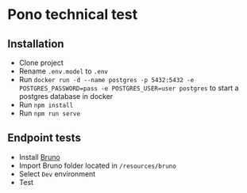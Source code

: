 # Pono technical test

## Installation

- Clone project
- Rename `.env.model` to `.env`
- Run `docker run -d --name postgres -p 5432:5432 -e POSTGRES_PASSWORD=pass -e POSTGRES_USER=user postgres` to start a postgres database in docker
- Run `npm install`
- Run `npm run serve`

## Endpoint tests

- Install [Bruno](https://www.usebruno.com/)
- Import Bruno folder located in `/resources/bruno`
- Select `Dev` environment
- Test

